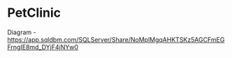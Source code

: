 # PetClinic
Diagram - https://app.sqldbm.com/SQLServer/Share/NoMplMgqAHKTSKz5AGCFmEGFrngIE8md_DYjF4jNYw0
